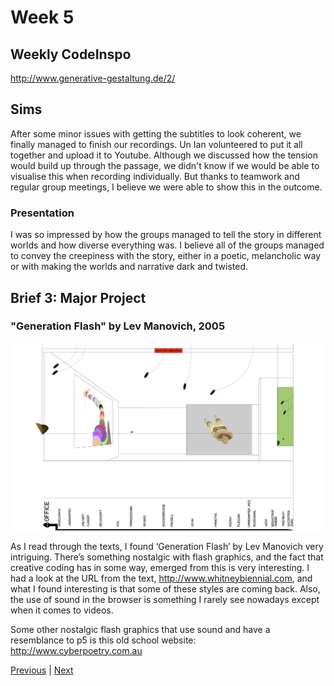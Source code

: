 # Week 5

## Weekly CodeInspo
http://www.generative-gestaltung.de/2/

## Sims

After some minor issues with getting the subtitles to look coherent, we finally managed to finish our recordings. Un Ian volunteered to put it all together and upload it to Youtube. Although we discussed how the tension would build up through the passage, we didn't know if we would be able to visualise this when recording individually. But thanks to teamwork and regular group meetings, I believe we were able to show this in the outcome. 

### Presentation
I was so impressed by how the groups managed to tell the story in different worlds and how diverse everything was. I believe all of the groups managed to convey the creepiness with the story, either in a poetic, melancholic way or with making the worlds and narrative dark and twisted. 


## Brief 3: Major Project

### "Generation Flash" by Lev Manovich, 2005

![png](https://github.com/KristineGudmundsen/CodeWords/raw/master/SKO/Week_05/Flash.png)

As I read through the texts, I found ‘Generation Flash’ by Lev Manovich very intriguing. There’s something nostalgic with flash graphics, and the fact that creative coding has in some way, emerged from this is very interesting. 
I had a look at the URL from the text, http://www.whitneybiennial.com, and what I found interesting is that some of these styles are coming back. Also, the use of sound in the browser is something I rarely see nowadays except when it comes to videos. 

Some other nostalgic flash graphics that use sound and have a resemblance to p5 is this old school website:
http://www.cyberpoetry.com.au

[Previous](https://github.com/KristineGudmundsen/CodeWords/tree/master/SKO/Week_04) | [Next](https://github.com/KristineGudmundsen/CodeWords/tree/master/SKO/Week_06)
